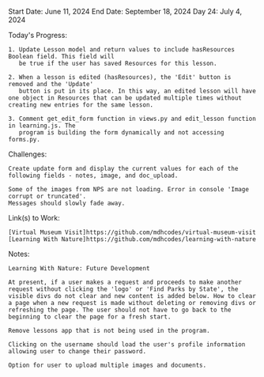 Start Date: June 11, 2024
End Date: September 18, 2024
Day 24: July 4, 2024

Today's Progress:

    1. Update Lesson model and return values to include hasResources Boolean field. This field will
       be true if the user has saved Resources for this lesson.
    
    2. When a lesson is edited (hasResources), the 'Edit' button is removed and the 'Update'        
       button is put in its place. In this way, an edited lesson will have one object in Resources that can be updated multiple times without creating new entries for the same lesson.

    3. Comment get_edit_form function in views.py and edit_lesson function in learning.js. The
       program is building the form dynamically and not accessing forms.py. 

Challenges:  

    Create update form and display the current values for each of the following fields - notes, image, and doc_upload.

    Some of the images from NPS are not loading. Error in console 'Image corrupt or truncated'.
    Messages should slowly fade away. 

Link(s) to Work:

    [Virtual Museum Visit]https://github.com/mdhcodes/virtual-museum-visit   
    [Learning With Nature]https://github.com/mdhcodes/learning-with-nature  

Notes:

    Learning With Nature: Future Development     

    At present, if a user makes a request and proceeds to make another request without clicking the 'logo' or 'Find Parks by State', the visible divs do not clear and new content is added below. How to clear a page when a new request is made without deleting or removing divs or refreshing the page. The user should not have to go back to the beginning to clear the page for a fresh start. 

    Remove lessons app that is not being used in the program.

    Clicking on the username should load the user's profile information allowing user to change their password.

    Option for user to upload multiple images and documents.